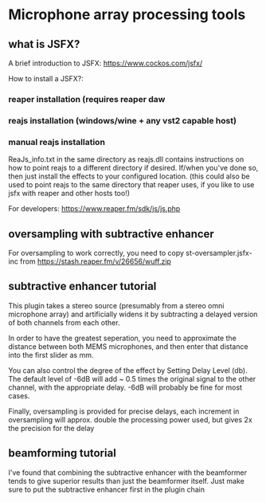# Microphone array processing tools

## what is JSFX?

A brief introduction to JSFX: https://www.cockos.com/jsfx/

How to install a JSFX?: 
### reaper installation (requires reaper daw

### reajs installation (windows/wine + any vst2 capable host)

### manual reajs installation
ReaJs_info.txt in the same directory as reajs.dll contains instructions on how to point reajs to a different directory if desired.
If/when you've done so, then just install the effects to your configured location. (this could also be used to point reajs to the same directory that reaper uses, if you like to use jsfx with reaper and other hosts too!)

For developers: https://www.reaper.fm/sdk/js/js.php

## oversampling with subtractive enhancer
For oversampling to work correctly, you need to copy st-oversampler.jsfx-inc from https://stash.reaper.fm/v/26656/wuff.zip

## subtractive enhancer tutorial
This plugin takes a stereo source (presumably from a stereo omni microphone array) and artificially widens it by subtracting a delayed version of both channels from each other.

In order to have the greatest seperation, you need to approximate the distance between both MEMS microphones, and then enter that distance into the first slider as mm.

You can also control the degree of the effect by Setting Delay Level (db). The default level of -6dB will add ~ 0.5 times the original signal to the other channel, with the appropriate delay. -6dB will probably be fine for most cases.

Finally, oversampling is provided for precise delays, each increment in oversampling will approx. double the processing power used, but gives 2x the precision for the delay

## beamforming tutorial
I've found that combining the subtractive enhancer with the beamformer tends to give superior results than just the beamformer itself. Just make sure to put the subtractive enhancer first in the plugin chain